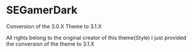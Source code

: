 # SEGamerDark
Conversion of the 3.0.X Theme to 3.1.X

All rights belong to the original creator of this theme(Style) I just provided the conversion of the theme to 3.1.X
